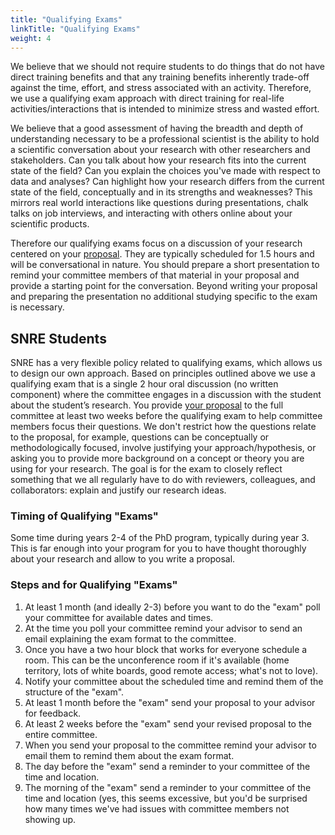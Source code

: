 ```yaml
---
title: "Qualifying Exams"
linkTitle: "Qualifying Exams"
weight: 4
---
```


We believe that we should not require students to do things that do not have direct training benefits and that any training benefits inherently trade-off against the time, effort, and stress associated with an activity. Therefore, we use a qualifying exam approach with direct training for real-life activities/interactions that is intended to minimize stress and wasted effort.

We believe that a good assessment of having the breadth and depth of understanding necessary to be a professional scientist is the ability to hold a scientific conversation about your research with other researchers and stakeholders. Can you talk about how your research fits into the current state of the field? Can you explain the choices you've made with respect to data and analyses? Can highlight how your research differs from the current state of the field, conceptually and in its strengths and weaknesses? This mirrors real world interactions like questions during presentations, chalk talks on job interviews, and interacting with others online about your scientific products.

Therefore our qualifying exams focus on a discussion of your research centered on your [proposal](../dissertation-proposals). They are typically scheduled for 1.5 hours and will be conversational in nature. You should prepare a short presentation to remind your committee members of that material in your proposal and provide a starting point for the conversation. Beyond writing your proposal and preparing the presentation no additional studying specific to the exam is necessary.

## SNRE Students

SNRE has a very flexible policy related to qualifying exams, which allows us to design our own approach. Based on principles outlined above we use a qualifying exam that is a single 2 hour oral discussion (no written component) where the committee engages in a discussion with the student about the student’s research. You provide [your proposal](https://github.com/weecology/lab-wiki/wiki/WEecology:-Dissertation-Proposals) to the full committee at least two weeks before the qualifying exam to help committee members focus their questions. We don't restrict how the questions relate to the proposal, for example, questions can be conceptually or methodologically focused, involve justifying your approach/hypothesis, or asking you to provide more background on a concept or theory you are using for your research. The goal is for the exam to closely reflect something that we all regularly have to do with reviewers, colleagues, and collaborators: explain and justify our research ideas.

### Timing of Qualifying "Exams"

Some time during years 2-4 of the PhD program, typically during year 3. This is far enough into your program for you to have thought thoroughly about your research and allow to you write a proposal.

### Steps and for Qualifying "Exams"

1. At least 1 month (and ideally 2-3) before you want to do the "exam" poll your committee for available dates and times.
2. At the time you poll your committee remind your advisor to send an email explaining the exam format to the committee.
3. Once you have a two hour block that works for everyone schedule a room. This can be the unconference room if it's available (home territory, lots of white boards, good remote access; what's not to love).
4. Notify your committee about the scheduled time and remind them of the structure of the "exam".
5. At least 1 month before the "exam" send your proposal to your advisor for feedback.
6. At least 2 weeks before the "exam" send your revised proposal to the entire committee.
7. When you send your proposal to the committee remind your advisor to email them to remind them about the exam format.
8. The day before the "exam" send a reminder to your committee of the time and location.
9. The morning of the "exam" send a reminder to your committee of the time and location (yes, this seems excessive, but you'd be surprised how many times we've had issues with committee members not showing up.